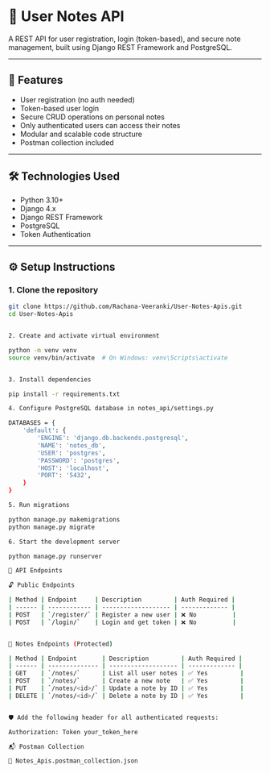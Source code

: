 # 📝 User Notes API

A REST API for user registration, login (token-based), and secure note management, built using Django REST Framework and PostgreSQL.

---

## 🚀 Features

- User registration (no auth needed)
- Token-based user login
- Secure CRUD operations on personal notes
- Only authenticated users can access their notes
- Modular and scalable code structure
- Postman collection included

---

## 🛠️ Technologies Used

- Python 3.10+
- Django 4.x
- Django REST Framework
- PostgreSQL
- Token Authentication

---

## ⚙️ Setup Instructions

### 1. Clone the repository

```bash
git clone https://github.com/Rachana-Veeranki/User-Notes-Apis.git
cd User-Notes-Apis


2. Create and activate virtual environment

python -m venv venv
source venv/bin/activate  # On Windows: venv\Scripts\activate


3. Install dependencies

pip install -r requirements.txt

4. Configure PostgreSQL database in notes_api/settings.py

DATABASES = {
    'default': {
        'ENGINE': 'django.db.backends.postgresql',
        'NAME': 'notes_db',
        'USER': 'postgres',
        'PASSWORD': 'postgres',
        'HOST': 'localhost',
        'PORT': '5432',
    }
}

5. Run migrations

python manage.py makemigrations
python manage.py migrate

6. Start the development server

python manage.py runserver

🔐 API Endpoints

🔓 Public Endpoints

| Method | Endpoint     | Description         | Auth Required |
| ------ | ------------ | ------------------- | ------------- |
| POST   | `/register/` | Register a new user | ❌ No          |
| POST   | `/login/`    | Login and get token | ❌ No          |


📝 Notes Endpoints (Protected)

| Method | Endpoint       | Description         | Auth Required |
| ------ | -------------- | ------------------- | ------------- |
| GET    | `/notes/`      | List all user notes | ✅ Yes         |
| POST   | `/notes/`      | Create a new note   | ✅ Yes         |
| PUT    | `/notes/<id>/` | Update a note by ID | ✅ Yes         |
| DELETE | `/notes/<id>/` | Delete a note by ID | ✅ Yes         |


🛡 Add the following header for all authenticated requests:

Authorization: Token your_token_here

📬 Postman Collection

📁 Notes_Apis.postman_collection.json